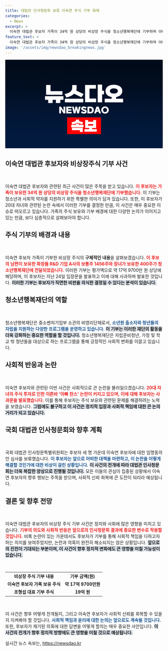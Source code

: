 ```yaml
---
title: 대법관 인사청문회 보류 이숙연 주식 기부 화제
categories:
  - News
excerpt: >
  이숙연 대법관 후보자 가족이 34억 원 상당의 비상장 주식을 청소년행복재단에 기부하며 아빠 찬스 논란에 휘말린 상황. 기부의 배경과 여파는 무엇일까? 클릭해서 자세히 알아보세요!
feature_text: >
  이숙연 대법관 후보자 가족이 34억 원 상당의 비상장 주식을 청소년행복재단에 기부하며 아빠 찬스 논란에 휘말린 상황. 기부의 배경과 여파는 무엇일까? 클릭해서 자세히 알아보세요!
image: '/assets/img/newsdao_breakingnews.jpg'
---
```


<p><img src="/assets/img/newsdao_breakingnews.jpg" alt="ontimetimes 속보" /></p>

<h2 data-ke-size="size26">이숙연 대법관 후보자와 비상장주식 기부 사건</h2>

<p data-ke-size="size16">&nbsp;</p>

<p>이숙연 대법관 후보자와 관련된 최근 사건이 많은 주목을 받고 있습니다. <b><span style="color: #ee2323;">이 후보자는 가족이 보유한 34억 원 상당의 비상장 주식을 청소년행복재단에 기부했습니다.</span></b> 이 기부는 청소년과 사회적 약자를 지원하기 위한 특별한 의미가 담겨 있습니다. 또한, 이 후보자가 20대 자녀와 관련된 논란 속에서 이러한 기부를 결정한 만큼, 이 사건은 매우 중요한 이슈로 떠오르고 있습니다. 가족의 주식 보유와 기부 배경에 대한 다양한 논의가 이어지고 있는 만큼, 보다 심층적으로 살펴보아야 합니다.</p>

<h2 data-ke-size="size26">주식 기부의 배경과 내용</h2>

<p data-ke-size="size16">&nbsp;</p>

<p>이숙연 후보자 가족이 기부한 비상장 주식의 <strong>구체적인 내용</strong>을 살펴보겠습니다. <b><span style="color: #ee2323;">이 후보의 남편이 보유한 화장품 R&amp;D 기업 A사의 보통주 1456주와 장녀가 보유한 400주가 청소년행복재단에 전달되었습니다.</span></b> 이러한 기부는 평가액으로 약 17억 9700만 원 상당에 해당하며, 이 후보자는 지난 24일 입장문을 발표하고 이에 대해 사과하며 발표한 것입니다. <b><span style="background-color: #21538527;">이러한 기부는 후보자가 직면한 비판을 의식한 결정일 수 있다는 분석이 있습니다.</span></b></p>

<h2 data-ke-size="size26">청소년행복재단의 역할</h2>

<p data-ke-size="size16">&nbsp;</p>

<p>청소년행복재단은 중소벤처기업부 소관의 비영리단체로서, <b><span style="color: #1a5490;">소년원 출소자와 청년들의 자립을 지원하는 다양한 프로그램을 운영하고 있습니다.</span></b> <b><span style="background-color: #21538527;">이 기부는 이러한 재단의 활동을 더욱 강화하는 중요한 역할을 할 것입니다.</span></b> 청소년행복재단은 자립준비청년, 가정 및 학교 밖 청년들을 대상으로 하는 프로그램을 통해 긍정적인 사회적 변화를 이끌고 있습니다. </p>

<h2 data-ke-size="size26">사회적 반응과 논란</h2>

<p data-ke-size="size16">&nbsp;</p>

<p>이숙연 후보자와 관련된 이번 사건은 사회적으로 큰 논란을 불러일으켰습니다. <b><span style="color: #ee2323;">20대 자녀의 주식 투자로 인한 이른바 '아빠 찬스' 논란이 커지고 있으며, 이에 대해 후보자는 사과문을 발표했습니다.</span></b> 이를 통해 후보자는 주식 보유와 관련된 문제를 해결하려는 노력을 보였습니다. <b><span style="background-color: #21538527;">그럼에도 불구하고 이 사건은 정치적 입장과 사회적 책임에 대한 큰 논의거리가 되고 있습니다.</span></b></p>

<h2 data-ke-size="size26">국회 대법관 인사청문회와 향후 계획</h2>

<p data-ke-size="size16">&nbsp;</p>

<p>국회 대법관 인사청문특별위원회는 후보자 세 명 가운데 이숙연 후보자에 대한 임명동의안 심사를 보류했습니다. <b><span style="color: #1a5490;">이 후보자는 앞으로 어떠한 대책을 마련하고, 이 논란을 어떻게 해결할 것인가에 대한 비상이 걸린 상황입니다.</span></b> <b><span style="background-color: #21538527;">이 사건의 전개에 따라 대법관 인사청문회는 더욱 복잡한 양상으로 진행될 것입니다.</span></b> 모든 이들의 관심이 집중된 상황에서 이숙연 후보자의 향후 행보는 주목을 받으며, 사회적 신뢰 회복에 큰 도전이 되리라 예상됩니다.</p>

<h2 data-ke-size="size26">결론 및 향후 전망</h2>

<p data-ke-size="size16">&nbsp;</p>

<p>이숙연 대법관 후보자의 비상장 주식 기부 사건은 정치와 사회에 많은 영향을 미치고 있습니다. <b><span style="color: #ee2323;">기부의 의도와 사회적 반응은 앞으로의 인사청문회 결과에 중요한 변수로 작용할 것입니다.</span></b> 비록 논란이 있는 가운데서도 후보자가 기부를 통해 사회적 책임을 다하고자 하는 의지를 보여주었지만, 논란과 의혹이 완전히 해소되지는 않은 상황입니다. <b><span style="background-color: #21538527;">앞으로의 진전이 기대되는 부분이며, 이 사건이 향후 정치적 변화에도 큰 영향을 미칠 가능성이 있습니다.</span></b></p>

<p data-ke-size="size16">&nbsp;</p>

<table style="width: 100%;">
    <tr>
        <td style="text-align: center; height: 17px;"><b>비상장 주식 기부 내용</b></td>
        <td style="text-align: center; height: 17px;"><b>기부 금액(원)</b></td>
    </tr>
    <tr>
        <td style="text-align: center; height: 17px;"><b>이숙연 후보자 가족 보유 주식</b></td>
        <td style="text-align: center; height: 17px;"><b>약 17억 9700만원</b></td>
    </tr>
    <tr>
        <td style="text-align: center; height: 17px;"><b>조형섭 대표 기부 주식</b></td>
        <td style="text-align: center; height: 17px;"><b>19억 원</b></td>
    </tr>
</table>

<p data-ke-size="size16">&nbsp;</p>

<p>이 사건은 향후 어떻게 전개될지, 그리고 이숙연 후보자가 사회적 신뢰를 회복할 수 있을지 지켜봐야 할 것입니다. <b><span style="color: #1a5490;">사회적 책임과 윤리에 대한 논의는 앞으로도 계속될 것입니다.</span></b> 또한, 후보자가 제기된 의혹에 대한 답변을 어떻게 할지는 매우 중요한 사안입니다. <b><span style="background-color: #21538527;">이 사건의 전개가 향후 정치적 방향에도 큰 영향을 미칠 것으로 예상됩니다.</span></b></p>
실시간 뉴스 속보는, <a href="https://newsdao.kr" rel="dofollow">https://newsdao.kr</a>


